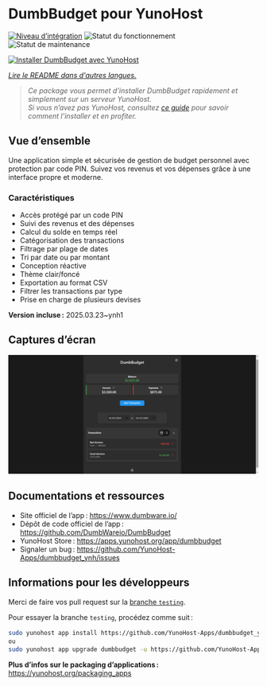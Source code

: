 <!--
Nota bene : ce README est automatiquement généré par <https://github.com/YunoHost/apps/tree/master/tools/readme_generator>
Il NE doit PAS être modifié à la main.
-->

# DumbBudget pour YunoHost

[![Niveau d’intégration](https://apps.yunohost.org/badge/integration/dumbbudget)](https://ci-apps.yunohost.org/ci/apps/dumbbudget/)
![Statut du fonctionnement](https://apps.yunohost.org/badge/state/dumbbudget)
![Statut de maintenance](https://apps.yunohost.org/badge/maintained/dumbbudget)

[![Installer DumbBudget avec YunoHost](https://install-app.yunohost.org/install-with-yunohost.svg)](https://install-app.yunohost.org/?app=dumbbudget)

*[Lire le README dans d'autres langues.](./ALL_README.md)*

> *Ce package vous permet d’installer DumbBudget rapidement et simplement sur un serveur YunoHost.*  
> *Si vous n’avez pas YunoHost, consultez [ce guide](https://yunohost.org/install) pour savoir comment l’installer et en profiter.*

## Vue d’ensemble

Une application simple et sécurisée de gestion de budget personnel avec protection par code PIN. Suivez vos revenus et vos dépenses grâce à une interface propre et moderne.

### Caractéristiques

- Accès protégé par un code PIN
- Suivi des revenus et des dépenses
- Calcul du solde en temps réel
- Catégorisation des transactions
- Filtrage par plage de dates
- Tri par date ou par montant
- Conception réactive
- Thème clair/foncé
- Exportation au format CSV
- Filtrer les transactions par type
- Prise en charge de plusieurs devises
    

**Version incluse :** 2025.03.23~ynh1

## Captures d’écran

![Capture d’écran de DumbBudget](./doc/screenshots/screenshot.png)

## Documentations et ressources

- Site officiel de l’app : <https://www.dumbware.io/>
- Dépôt de code officiel de l’app : <https://github.com/DumbWareio/DumbBudget>
- YunoHost Store : <https://apps.yunohost.org/app/dumbbudget>
- Signaler un bug : <https://github.com/YunoHost-Apps/dumbbudget_ynh/issues>

## Informations pour les développeurs

Merci de faire vos pull request sur la [branche `testing`](https://github.com/YunoHost-Apps/dumbbudget_ynh/tree/testing).

Pour essayer la branche `testing`, procédez comme suit :

```bash
sudo yunohost app install https://github.com/YunoHost-Apps/dumbbudget_ynh/tree/testing --debug
ou
sudo yunohost app upgrade dumbbudget -u https://github.com/YunoHost-Apps/dumbbudget_ynh/tree/testing --debug
```

**Plus d’infos sur le packaging d’applications :** <https://yunohost.org/packaging_apps>
